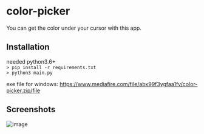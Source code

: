 # color-picker
You can get the color under your cursor with this app.

## Installation
needed python3.6+<br>
`> pip install -r requirements.txt`<br>
`> python3 main.py`

exe file for windows: https://www.mediafire.com/file/abx99f3ygfaa1fv/color-picker.zip/file

## Screenshots
![image](https://user-images.githubusercontent.com/72984140/161396711-27d0c919-44c4-451c-b443-50ee6ce5ebdd.png)

